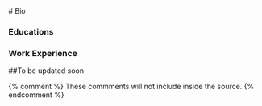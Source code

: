 <nav># Bio


### Educations

### Work Experience
</nav>

##To be updated soon

[comment]: # (This actually is the most platform independent comment)

{% comment %} 
    These commments will not include inside the source.
{% endcomment %}
